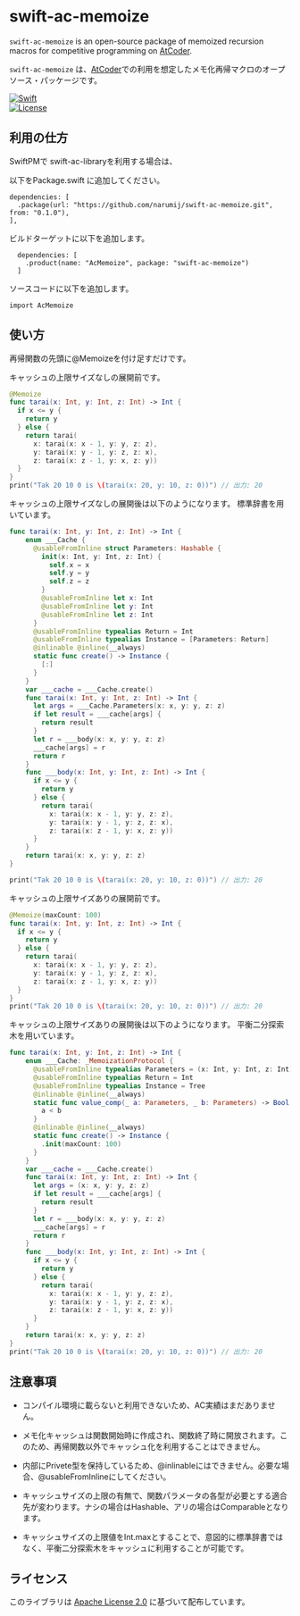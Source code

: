 # swift-ac-memoize

`swift-ac-memoize` is an open-source package of memoized recursion macros for competitive programming on [AtCoder][atcoder].

`swift-ac-memoize` は、[AtCoder][atcoder]での利用を想定したメモ化再帰マクロのオープソース・パッケージです。

[![Swift](https://github.com/narumij/swift-ac-memoize/actions/workflows/swift.yml/badge.svg?branch=main)](https://github.com/narumij/swift-ac-memoize/actions/workflows/swift.yml)  
[![License](https://img.shields.io/badge/license-Apache%202.0-blue.svg)](https://opensource.org/licenses/Apache-2.0)

## 利用の仕方

SwiftPMで swift-ac-libraryを利用する場合は、

以下をPackage.swift に追加してください。
```
dependencies: [
  .package(url: "https://github.com/narumij/swift-ac-memoize.git", from: "0.1.0"),
],
```

ビルドターゲットに以下を追加します。

```
  dependencies: [
    .product(name: "AcMemoize", package: "swift-ac-memoize")
  ]
```

ソースコードに以下を追加します。
```
import AcMemoize
```

## 使い方

再帰関数の先頭に@Memoizeを付け足すだけです。

キャッシュの上限サイズなしの展開前です。
```swift
@Memoize
func tarai(x: Int, y: Int, z: Int) -> Int {
  if x <= y {
    return y
  } else {
    return tarai(
      x: tarai(x: x - 1, y: y, z: z),
      y: tarai(x: y - 1, y: z, z: x),
      z: tarai(x: z - 1, y: x, z: y))
  }
}
print("Tak 20 10 0 is \(tarai(x: 20, y: 10, z: 0))") // 出力: 20
```

キャッシュの上限サイズなしの展開後は以下のようになります。
標準辞書を用いています。
```swift
func tarai(x: Int, y: Int, z: Int) -> Int {
    enum ___Cache {
      @usableFromInline struct Parameters: Hashable {
        init(x: Int, y: Int, z: Int) {
          self.x = x
          self.y = y
          self.z = z
        }
        @usableFromInline let x: Int
        @usableFromInline let y: Int
        @usableFromInline let z: Int
      }
      @usableFromInline typealias Return = Int
      @usableFromInline typealias Instance = [Parameters: Return]
      @inlinable @inline(__always)
      static func create() -> Instance {
        [:]
      }
    }
    var ___cache = ___Cache.create()
    func tarai(x: Int, y: Int, z: Int) -> Int {
      let args = ___Cache.Parameters(x: x, y: y, z: z)
      if let result = ___cache[args] {
        return result
      }
      let r = ___body(x: x, y: y, z: z)
      ___cache[args] = r
      return r
    }
    func ___body(x: Int, y: Int, z: Int) -> Int {
      if x <= y {
        return y
      } else {
        return tarai(
          x: tarai(x: x - 1, y: y, z: z),
          y: tarai(x: y - 1, y: z, z: x),
          z: tarai(x: z - 1, y: x, z: y))
      }
    }
    return tarai(x: x, y: y, z: z)
}

print("Tak 20 10 0 is \(tarai(x: 20, y: 10, z: 0))") // 出力: 20
```

キャッシュの上限サイズありの展開前です。
```swift
@Memoize(maxCount: 100)
func tarai(x: Int, y: Int, z: Int) -> Int {
  if x <= y {
    return y
  } else {
    return tarai(
      x: tarai(x: x - 1, y: y, z: z),
      y: tarai(x: y - 1, y: z, z: x),
      z: tarai(x: z - 1, y: x, z: y))
  }
}
print("Tak 20 10 0 is \(tarai(x: 20, y: 10, z: 0))") // 出力: 20
```

キャッシュの上限サイズありの展開後は以下のようになります。
平衡二分探索木を用いています。
```swift
func tarai(x: Int, y: Int, z: Int) -> Int {
    enum ___Cache: _MemoizationProtocol {
      @usableFromInline typealias Parameters = (x: Int, y: Int, z: Int)
      @usableFromInline typealias Return = Int
      @usableFromInline typealias Instance = Tree
      @inlinable @inline(__always)
      static func value_comp(_ a: Parameters, _ b: Parameters) -> Bool {
        a < b
      }
      @inlinable @inline(__always)
      static func create() -> Instance {
        .init(maxCount: 100)
      }
    }
    var ___cache = ___Cache.create()
    func tarai(x: Int, y: Int, z: Int) -> Int {
      let args = (x: x, y: y, z: z)
      if let result = ___cache[args] {
        return result
      }
      let r = ___body(x: x, y: y, z: z)
      ___cache[args] = r
      return r
    }
    func ___body(x: Int, y: Int, z: Int) -> Int {
      if x <= y {
        return y
      } else {
        return tarai(
          x: tarai(x: x - 1, y: y, z: z),
          y: tarai(x: y - 1, y: z, z: x),
          z: tarai(x: z - 1, y: x, z: y))
      }
    }
    return tarai(x: x, y: y, z: z)
}
print("Tak 20 10 0 is \(tarai(x: 20, y: 10, z: 0))") // 出力: 20
```

## 注意事項

- コンパイル環境に載らないと利用できないため、AC実績はまだありません。

- メモ化キャッシュは関数開始時に作成され、関数終了時に開放されます。このため、再帰関数以外でキャッシュ化を利用することはできません。

- 内部にPrivete型を保持しているため、@inlinableにはできません。必要な場合、@usableFromInlineにしてください。

- キャッシュサイズの上限の有無で、関数パラメータの各型が必要とする適合先が変わります。ナシの場合はHashable、アリの場合はComparableとなります。

- キャッシュサイズの上限値をInt.maxとすることで、意図的に標準辞書ではなく、平衡二分探索木をキャッシュに利用することが可能です。

## ライセンス

このライブラリは [Apache License 2.0](https://www.apache.org/licenses/LICENSE-2.0) に基づいて配布しています。  

[atcoder]: https://atcoder.jp/

